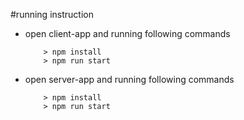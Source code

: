#running instruction

* open client-app and running following commands
    ```
        > npm install
        > npm run start
    ```
* open server-app and running following commands
    ```
        > npm install
        > npm run start
    ```